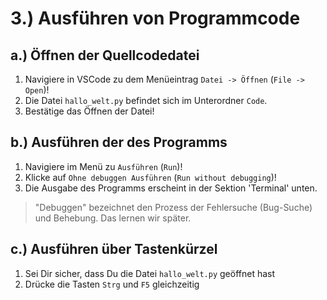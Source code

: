 # 3.) Ausführen von Programmcode

## a.) Öffnen der Quellcodedatei

1. Navigiere in VSCode zu dem Menüeintrag `Datei -> Öffnen` (`File -> Open`)!
2. Die Datei `hallo_welt.py` befindet sich im Unterordner `Code`.
3. Bestätige das Öffnen der Datei!

## b.) Ausführen der des Programms

1. Navigiere im Menü zu `Ausführen` (`Run`)! 
2. Klicke auf `Ohne debuggen Ausführen` (`Run without debugging`)!
3. Die Ausgabe des Programms erscheint in der Sektion 'Terminal' unten.

> "Debuggen" bezeichnet den Prozess der Fehlersuche (Bug-Suche) und Behebung. Das lernen wir später.

## c.) Ausführen über Tastenkürzel

1. Sei Dir sicher, dass Du die Datei `hallo_welt.py` geöffnet hast
2. Drücke die Tasten `Strg` und `F5` gleichzeitig